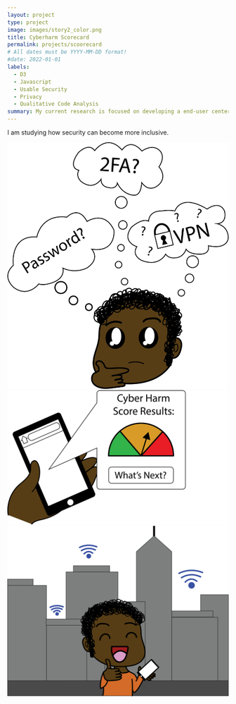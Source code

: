 ```yaml
---
layout: project
type: project
image: images/story2_color.png
title: Cyberharm Scorecard
permalink: projects/scoorecard
# All dates must be YYYY-MM-DD format!
#date: 2022-01-01
labels:
  - D3
  - Javascript 
  - Usable Security 
  - Privacy
  - Qualitative Code Analysis 
summary: My current research is focused on developing a end-user centered secuirty scorecard.
---
```

I am studying how security can become more inclusive. 


<div class="ui small rounded images">
  <img class="ui image" src="../images/story1_color.png">
  <img class="ui image" src="../images/story2_color.png">
  <img class="ui image" src="../images/story3_color.png">
</div>

